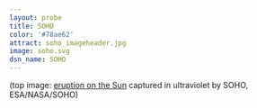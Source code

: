 ```yaml
---
layout: probe
title: SOHO
color: '#78ae62'
attract: soho_imageheader.jpg
image: soho.svg
dsn_name: SOHO
---
```


<div class="caption">(top image: <a href="http://photojournal.jpl.nasa.gov/catalog/PIA03149">eruption on the Sun</a> captured in ultraviolet by SOHO, ESA/NASA/SOHO)</div>
